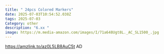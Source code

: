 ```yaml
---
title: " 24pcs Colored Markers"
date: 2025-07-03T10:54:52.038Z
tags: 2025-07-03
Category: other
description: "6.xx "
image: https://m.media-amazon.com/images/I/71a648Ugt8L._AC_SL1500_.jpg
---
```

https://amzlink.to/az0L5LB8AuC5t
AD